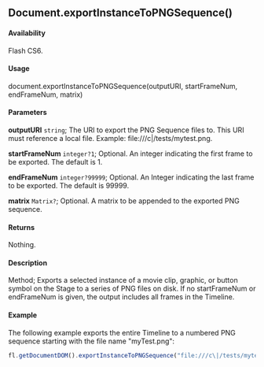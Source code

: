 ## Document.exportInstanceToPNGSequence()

#### Availability

Flash CS6.

#### Usage

document.exportInstanceToPNGSequence(outputURI, startFrameNum, endFrameNum, matrix)

#### Parameters

**outputURI** `string`; The URI to export the PNG Sequence files to. This URI must reference a local file. Example: file:///c\|/tests/mytest.png.

**startFrameNum** `integer?1`; Optional. An integer indicating the first frame to be exported. The default is 1.

**endFrameNum** `integer?99999`; Optional. An Integer indicating the last frame to be exported. The default is 99999.

**matrix** `Matrix?`; Optional. A matrix to be appended to the exported PNG sequence.

#### Returns

Nothing.

#### Description

Method; Exports a selected instance of a movie clip, graphic, or button symbol on the Stage to a series of PNG files on disk. If no startFrameNum or endFrameNum is given, the output includes all frames in the Timeline.

#### Example

The following example exports the entire Timeline to a numbered PNG sequence starting with the file name "myTest.png":

```javascript
fl.getDocumentDOM().exportInstanceToPNGSequence("file:///c\|/tests/mytest.png");
```
